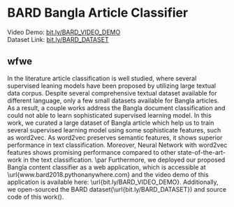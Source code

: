 # BARD Bangla Article Classifier
Video Demo: <a href="https://bit.ly/BARD_VIDEO_DEMO"> bit.ly/BARD_VIDEO_DEMO </a> <br/>
Dataset Link: <a href="https://bit.ly/BARD_DATASET"> bit.ly/BARD_DATASET </a> <br/>

<h2>wfwe</h2>
In the literature article classification is well studied, where several supervised leaning models have been proposed by utilizing large textual data corpus. Despite several comprehensive textual dataset available for different language, only a few small datasets available for Bangla articles. As a result, a couple works address the Bangla document classification and could not able to learn sophisticated supervised learning model. In this work, we curated a large dataset of Bangla article which help us to train several supervised learning model using some sophisticate features, such as word2vec. As word2vec preserves semantic features, it shows superior performance in text classification. Moreover, Neural Network with word2vec features shows promising performance compared to other state-of-the-art-work in the text classification. 
    \par Furthermore, we deployed our proposed Bangla content classifier as a web application, which is accessible at \url{www.bard2018.pythonanywhere.com}  and the video demo of this application is available here: \url{bit.ly/BARD_VIDEO_DEMO}. Additionally, we open-sourced the BARD dataset(\url{bit.ly/BARD_DATASET}) and source code of this work().
